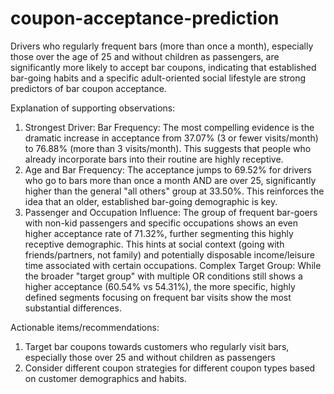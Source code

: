 # coupon-acceptance-prediction
Drivers who regularly frequent bars (more than once a month), especially those over the age of 25 and without children as passengers, are significantly more likely to accept bar coupons, indicating that established bar-going habits and a specific adult-oriented social lifestyle are strong predictors of bar coupon acceptance.



Explanation of supporting observations:
  
  1. Strongest Driver: Bar Frequency: The most compelling evidence is the dramatic increase in acceptance from 37.07% (3 or fewer visits/month) to 76.88% (more than 3 visits/month). This suggests that people who already incorporate bars into their routine are highly receptive.
  2. Age and Bar Frequency: The acceptance jumps to 69.52% for drivers who go to bars more than once a month AND are over 25, significantly higher than the general "all others" group at 33.50%. This reinforces the idea that an older, established bar-going demographic is key.
  3. Passenger and Occupation Influence: The group of frequent bar-goers with non-kid passengers and specific occupations shows an even higher acceptance rate of 71.32%, further segmenting this highly receptive demographic. This hints at social context (going with friends/partners, not family) and potentially disposable income/leisure time associated with certain occupations.
  Complex Target Group: While the broader "target group" with multiple OR conditions still shows a higher acceptance (60.54% vs 54.31%), the more specific, highly defined segments focusing on frequent bar visits show the most substantial differences.


Actionable items/recommendations: 
  1. Target bar coupons towards customers who regularly visit bars, especially those over 25 and without children as passengers 
  2. Consider different coupon strategies for different coupon types based on customer demographics and habits.
